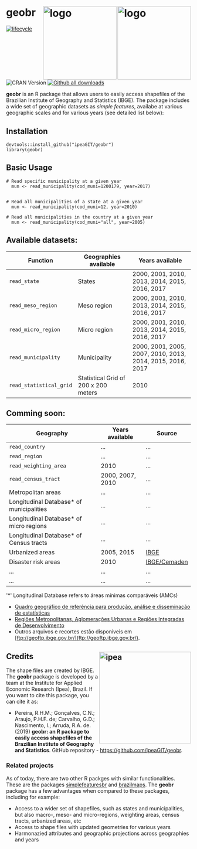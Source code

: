 # geobr <img align="right" src="man/figures/geobr_logo_b.png" alt="logo" width="200"> <img align="right" src="man/figures/geobr_logo_y.png" alt="logo" width="200">
[![lifecycle](https://img.shields.io/badge/lifecycle-maturing-blue.svg)](https://www.tidyverse.org/lifecycle/#experimental)
 ![CRAN Version](http://www.r-pkg.org/badges/version/geobr)
 [![Github all downloads](https://img.shields.io/github/downloads/ipeaGIT/geobr/total.svg?label=downloads&color=green)](https://GitHub.com/ipeaGIT/geobr/releases/)


**geobr** is an R package that allows users to easily access shapefiles of the Brazilian Institute of Geography and Statistics (IBGE). The package includes a wide set of geographic datasets as *simple features*, availabe at various geographic scales and for various years (see detailed list below):

## Installation
```
devtools::install_github("ipeaGIT/geobr")
library(geobr)
```

## Basic Usage
````
# Read specific municipality at a given year
  mun <- read_municipality(cod_muni=1200179, year=2017)
  
  
# Read all municipalities of a state at a given year
  mun <- read_municipality(cod_muni=12, year=2010)
  
# Read all municipalities in the country at a given year
  mun <- read_municipality(cod_muni="all", year=2005)

````


## Available datasets:


|Function|Geographies available|Years available|
|-----|-----|-----|
|`read_state`| States | 2000, 2001, 2010, 2013, 2014, 2015, 2016, 2017 | 
|`read_meso_region`| Meso region | 2000, 2001, 2010, 2013, 2014, 2015, 2016, 2017 |  
|`read_micro_region`| Micro region | 2000, 2001, 2010, 2013, 2014, 2015, 2016, 2017 | 
|`read_municipality`| Municipality | 2000, 2001, 2005, 2007, 2010, 2013, 2014, 2015, 2016, 2017 |
|`read_statistical_grid` | Statistical Grid of 200 x 200 meters | 2010 | 


## Comming soon:

|Geography|Years available|Source|
|-----|-----|-----|
|`read_country`| ... | ... |
|`read_region`| ... | ... | 
|`read_weighting_area`| 2010 |  ... |
|`read_census_tract` | 2000, 2007, 2010 | ...| 
| Metropolitan areas | ... | ... |
| Longitudinal Database* of municipalities | ... | ... | 
| Longitudinal Database* of micro regions | ... | ... | 
| Longitudinal Database* of Census tracts | ... | ... | 
| Urbanized areas | 2005, 2015 | [IBGE](https://www.ibge.gov.br/geociencias-novoportal/cartas-e-mapas/redes-geograficas/15789-areas-urbanizadas.html) | 
| Disaster risk areas | 2010 | [IBGE/Cemaden](https://www.ibge.gov.br/geociencias-novoportal/organizacao-do-territorio/tipologias-do-territorio/21538-populacao-em-areas-de-risco-no-brasil.html?=&t=downloads) | 
| ... | ... | ... | 
| ... | ... | ... | 

'*' Longitudinal Database refers to áreas mínimas comparáveis (AMCs)

* [Quadro geográfico de referência para produção, análise e disseminação de estatísticas](https://www.ibge.gov.br/geociencias/organizacao-do-territorio/analises-do-territorio/24233-quadro-geografico-de-referencia-para-producao-analise-e-disseminacao-de-estatisticas.html?=&t=o-que-e)
* [Regiões Metropolitanas, Aglomerações Urbanas e Regiões Integradas de Desenvolvimento](https://www.ibge.gov.br/geociencias/organizacao-do-territorio/estrutura-territorial/18354-regioes-metropolitanas-aglomeracoes-urbanas-e-regioes-integradas-de-desenvolvimento.html?=&t=acesso-ao-produto)
* Outros arquivos e recortes estão disponiveis em [ftp://geoftp.ibge.gov.br/](ftp://geoftp.ibge.gov.br/).


## Credits <img align="right" src="man/figures/ipea_logo.jpg" alt="ipea" width="250">

The shape files are created by IBGE. The **geobr** package is developed by a team at the Institute for Applied Economic Research (Ipea), Brazil. If you want to cite this package, you can cite it as:

* Pereira, R.H.M.; Gonçalves, C.N.; Araujo, P.H.F. de; Carvalho, G.D.; Nascimento, I.; Arruda, R.A. de. (2019) **geobr: an R package to easily access shapefiles of the Brazilian Institute of Geography and Statistics**. GitHub repository - https://github.com/ipeaGIT/geobr.




### Related projects
As of today, there are two other R packges with similar functionalities. These are the packages [simplefeaturesbr](https://github.com/RobertMyles/simplefeaturesbr) and [brazilmaps](https://cran.r-project.org/web/packages/brazilmaps/brazilmaps.pdf). The **geobr** package has a few advantages when compared to these packages, including for example:
- Access to a wider set of shapefiles, such as states and municipalities, but also macro-, meso- and micro-regions, weighting areas, census tracts, urbanized areas, etc
- Access to shape files with updated geometries for various years
- Harmonazied attributes and geographic projections across geographies and years
